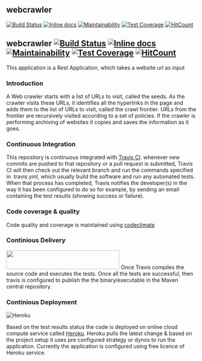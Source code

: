 ## webcrawler
[![Build Status](https://travis-ci.org/narenkannan/webcrawler.svg?branch=master)](https://travis-ci.org/narenkannan/webcrawler) 
[![Inline docs](http://inch-ci.org/github/narenkannan/webcrawler.svg?branch=master&style=shields)](http://inch-ci.org/github/narenkannan/webcrawler)
[![Maintainability](https://api.codeclimate.com/v1/badges/f17b5fa5101563862161/maintainability)](https://codeclimate.com/github/narenkannan/webcrawler/maintainability)
[![Test Coverage](https://api.codeclimate.com/v1/badges/f17b5fa5101563862161/test_coverage)](https://codeclimate.com/github/narenkannan/webcrawler/test_coverage)
[![HitCount](http://hits.dwyl.io/narenkannan/webcrawler.svg)](https://github.com/narenkannan/webcrawler)


## webcrawler [![Build Status](https://travis-ci.org/narenkannan/webcrawler.svg?branch=master)](https://travis-ci.org/narenkannan/webcrawler) [![Inline docs](http://inch-ci.org/github/narenkannan/webcrawler.svg?branch=master&style=shields)](http://inch-ci.org/github/narenkannan/webcrawler) [![Maintainability](https://api.codeclimate.com/v1/badges/f17b5fa5101563862161/maintainability)](https://codeclimate.com/github/narenkannan/webcrawler/maintainability) [![Test Coverage](https://api.codeclimate.com/v1/badges/f17b5fa5101563862161/test_coverage)](https://codeclimate.com/github/narenkannan/webcrawler/test_coverage) [![HitCount](http://hits.dwyl.io/narenkannan/webcrawler.svg)](https://github.com/narenkannan/webcrawler)

This application is a Rest Application, which takes a website url as input

### Introduction

A Web crawler starts with a list of URLs to visit, called the seeds. As the crawler visits these URLs, it identifies all the hyperlinks in the page and adds them to the list of URLs to visit, called the crawl frontier. URLs from the frontier are recursively visited according to a set of policies. If the crawler is performing archiving of websites it copies and saves the information as it goes.

### Continuous Integration

This repository is continuous integrated with [Travis CI](https://travis-ci.org/narenkannan/webcrawler). whenever new commits are pushed to that repository or a pull request is submitted, Travis CI will then check out the relevant branch and run the commands specified in .travis.yml, which usually build the software and run any automated tests. When that process has completed, Travis notifies the developer(s) in the way it has been configured to do so for example, by sending an email containing the test results (showing success or failure).

### Code coverage & quality 

Code quality and coverage is maintained using [codeclimate](https://codeclimate.com/)

### Continious Delivery 
<img src="https://search.maven.org/ajaxsolr/images/centralRepository_logo.png" width="300" height="50">
Once Travis compiles the source code and executes the tests. Once all the tests are successful, then travis is configured to publish the the binary/executable in the Maven central repository.

### Continious Deployment 
![Heroku](https://images.iwantmyname.com/apps/images/logo-developer-heroku.png)

Based on the test results status the code is deployed on online cloud compute service called [Heroku](https://www.heroku.com/). Heroku pulls the latest change & based on the project setup it uses pre configured strategy or dynos to run the application. Currently the application is configured using free licence of Heroku service.






